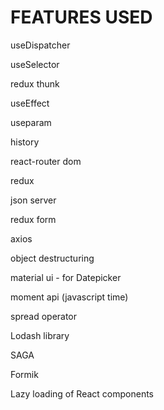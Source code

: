 FEATURES  USED 
===============
useDispatcher

useSelector

redux thunk

useEffect

useparam

history

react-router dom

redux

json server

redux form

axios

object destructuring

material ui - for Datepicker

moment api (javascript time)

spread operator

Lodash library

SAGA

Formik

Lazy loading of React components
